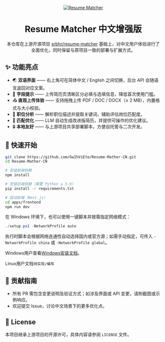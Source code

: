 <div align="center">

[![Resume Matcher](assets/page_2.png)](https://www.resumematcher.fyi)

# Resume Matcher 中文增强版

本仓库在上游开源项目 [srbhr/resume-matcher](https://github.com/srbhr/resume-matcher) 基础上，对中文用户体验进行了全面优化，同时保留与原项目一致的部署与扩展方式。

</div>

## ✨ 功能亮点

- 🌏 **双语界面** —— 右上角可在简体中文 / English 之间切换，后台 API 会随语言返回对应文案。
- 📝 **字段提示** —— 上传简历页清晰区分必填与选填信息，降低首次使用门槛。
- 📤 **直观上传体验** —— 支持拖拽上传 PDF / DOC / DOCX（≤ 2 MB），内置格式与大小校验。
- 🧠 **职位分析** —— 解析职位描述并提取关键词，辅助评估岗位匹配度。
- 🎯 **匹配优化** —— LLM 自动生成改进版简历，并提供可操作的优化建议。
- 🔒 **本地友好** —— 与上游项目共享部署脚本，方便自托管与二次开发。

## 🚀 快速开始

```bash
git clone https://github.com/GwIhViEte/Resume-Mather-CN.git
cd Resume-Mather-CN

# 安装前端依赖
npm install

# 安装后端依赖（需要 Python ≥ 3.9）
pip install -r requirements.txt

# 启动前端（Next.js）
cd apps/frontend
npm run dev
```

在 Windows 环境下，也可以使用一键脚本并按需指定网络模式：

```powershell
./setup.ps1 -NetworkProfile auto
```

执行时脚本会根据网络连通性自动选择国内或官方源；如需手动指定，可传入 `-NetworkProfile china` 或 `-NetworkProfile global`。

Windows用户查看[Windows安装文档](Setup-Windows.md)。

Linux用户文档`待实现/编写`


## 🤝 贡献指南

- 所有 PR 需包含变更说明及验证方式；如涉及界面或 API 变更，请附截图或示例响应。
- 欢迎提交 Issue，讨论中文场景下的更多优化点。

## 📄 License

本项目继承上游项目的开源许可，具体内容请参阅 `LICENSE` 文件。
